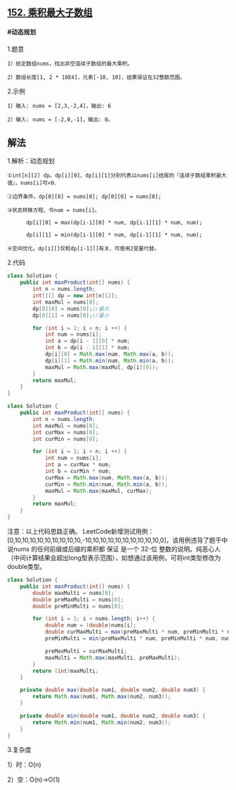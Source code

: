 ## [152. 乘积最大子数组](https://leetcode.cn/problems/maximum-product-subarray/description/)

#### #动态规划
1.题意

    1）给定数组nums，找出非空连续子数组的最大乘积。

    2）数组长度[1, 2 * 10E4]，元素[-10, 10]，结果保证在32整数范围。

2.示例

    1）输入: nums = [2,3,-2,4]，输出: 6

    2）输入: nums = [-2,0,-1]，输出: 0。
## 解法
1.解析：动态规划

    ①int[n][2] dp。dp[i][0]、dp[i][1]分别代表以nums[i]结尾的『连续子数组乘积最大值』，nums[i]可<0.

    ②边界条件。dp[0][0] = nums[0]; dp[0][0] = nums[0];

    ③状态转移方程、令num = nums[i]。

          dp[i][0] = max(dp[i-1][0] * num, dp[i-1][1] * num, num); 

          dp[i][1] = min(dp[i-1][0] * num, dp[i-1][1] * num, num);

    ④空间优化。dp[i][]仅和dp[i-1][]有关、可使用2变量代替。

2.代码
```java
class Solution {
    public int maxProduct(int[] nums) {
        int n = nums.length;
        int[][] dp = new int[n][2];
        int maxMul = nums[0];
        dp[0][0] = nums[0];//最大
        dp[0][1] = nums[0];//最小

        for (int i = 1; i < n; i ++) {
            int num = nums[i];
            int a = dp[i - 1][0] * num;
            int b = dp[i - 1][1] * num;
            dp[i][0] = Math.max(num, Math.max(a, b));
            dp[i][1] = Math.min(num, Math.min(a, b));
            maxMul = Math.max(maxMul, dp[i][0]);
        }
        return maxMul;
    }
}
```
```java
class Solution {
    public int maxProduct(int[] nums) {
        int n = nums.length;
        int maxMul = nums[0];
        int curMax = nums[0];
        int curMin = nums[0];

        for (int i = 1; i < n; i ++) {
            int num = nums[i];
            int a = curMax * num;
            int b = curMin * num;
            curMax = Math.max(num, Math.max(a, b));
            curMin = Math.min(num, Math.min(a, b));
            maxMul = Math.max(maxMul, curMax);
        }
        return maxMul;           
    }
}
```

注意：以上代码思路正确。
LeetCode新增测试用例：[0,10,10,10,10,10,10,10,10,10,-10,10,10,10,10,10,10,10,10,10,0]，该用例违背了题干中
说nums 的任何前缀或后缀的乘积都 保证 是一个 32-位 整数的说明。纯恶心人（中间计算结果会超出long型表示范围），如想通过该用例，可将int类型修改为double类型。
```java
class Solution {
    public int maxProduct(int[] nums) {
        double maxMulti = nums[0];
        double preMaxMulti = nums[0];
        double preMinMulti = nums[0];

        for (int i = 1; i < nums.length; i++) {
            double num = (double)nums[i];
            double curMaxMulti = max(preMaxMulti * num, preMinMulti * num, num);
            preMinMulti = min(preMaxMulti * num, preMinMulti * num, num);

            preMaxMulti = curMaxMulti;
            maxMulti = Math.max(maxMulti, preMaxMulti);
        }
        return (int)maxMulti;
    }

    private double max(double num1, double num2, double num3) {
        return Math.max(num1, Math.max(num2, num3));
    }

    private double min(double num1, double num2, double num3) {
        return Math.min(num1, Math.min(num2, num3));
    }
}
```
3.复杂度

1）时：O(n)

2）空：O(n)→O(1)

